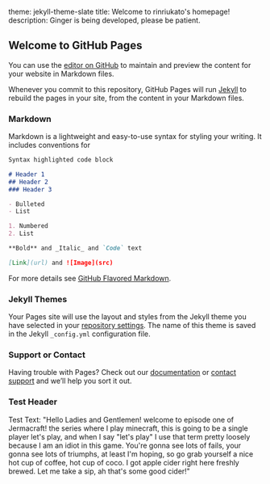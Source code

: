 theme: jekyll-theme-slate
title: Welcome to rinriukato's homepage!
description: Ginger is being developed, please be patient.


## Welcome to GitHub Pages

You can use the [editor on GitHub](https://github.com/rinriukato/rinirukato.github.io/edit/gh-pages/index.md) to maintain and preview the content for your website in Markdown files.

Whenever you commit to this repository, GitHub Pages will run [Jekyll](https://jekyllrb.com/) to rebuild the pages in your site, from the content in your Markdown files.

### Markdown

Markdown is a lightweight and easy-to-use syntax for styling your writing. It includes conventions for

```markdown
Syntax highlighted code block

# Header 1
## Header 2
### Header 3

- Bulleted
- List

1. Numbered
2. List

**Bold** and _Italic_ and `Code` text

[Link](url) and ![Image](src)
```

For more details see [GitHub Flavored Markdown](https://guides.github.com/features/mastering-markdown/).

### Jekyll Themes

Your Pages site will use the layout and styles from the Jekyll theme you have selected in your [repository settings](https://github.com/rinriukato/rinirukato.github.io/settings). The name of this theme is saved in the Jekyll `_config.yml` configuration file.

### Support or Contact

Having trouble with Pages? Check out our [documentation](https://docs.github.com/categories/github-pages-basics/) or [contact support](https://github.com/contact) and we’ll help you sort it out.

### Test Header

Test Text: "Hello Ladies and Gentlemen! welcome to episode one of Jermacraft! the series where I play minecraft, this is going to be a single player let's play, and when I say "let's play" I use that term pretty loosely because I am an idiot in this game. You're gonna see lots of fails, your gonna see lots of triumphs, at least I'm hoping, so go grab yourself a nice hot cup of coffee, hot cup of coco. I got apple cider right here freshly brewed. Let me take a sip, ah that's some good cider!"
